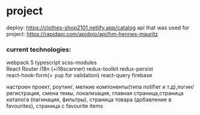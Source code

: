 # project

deploy: https://clothes-shop2101.netlify.app/catalog
api that was used for project: https://rapidapi.com/apidojo/api/hm-hennes-mauritz

### current technologies:<br>

webpack 5 typescript scss-modules <br> React Router i18n (+i18scanner) redux-toolkit redux-persist <br> react-hook-form(+ yup for validation) react-query firebase

настроен проект, роутинг, мелкие компоненты(типа notifier и т.д),логин/регистрация, смена темы, локализация, главная страница,страница каталога (пагинация, фильтры), страница товара (добавление в favourites), страница с favourite items

